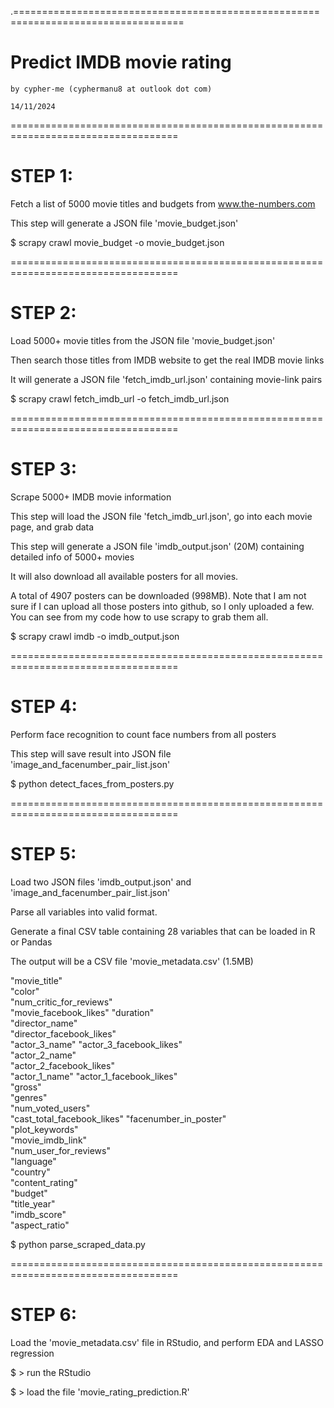 .===================================================================================
# Predict IMDB movie rating

    by cypher-me (cyphermanu8 at outlook dot com)
    
    14/11/2024


===================================================================================
# STEP 1: 

Fetch a list of 5000 movie titles and budgets from www.the-numbers.com

This step will generate a JSON file 'movie_budget.json'

$ scrapy crawl movie_budget -o movie_budget.json


===================================================================================
# STEP 2: 

Load 5000+ movie titles from the JSON file 'movie_budget.json'

Then search those titles from IMDB website to get the real IMDB movie links

It will generate a JSON file 'fetch_imdb_url.json' containing movie-link pairs

$ scrapy crawl fetch_imdb_url -o fetch_imdb_url.json


===================================================================================
# STEP 3: 

Scrape 5000+ IMDB movie information

This step will load the JSON file 'fetch_imdb_url.json', go into each movie page, and grab data

This step will generate a JSON file 'imdb_output.json' (20M) containing detailed info of 5000+ movies

It will also download all available posters for all movies.

A total of 4907 posters can be downloaded (998MB). Note that I am not sure if I can upload all those posters into github,
so I only uploaded a few. You can see from my code how to use scrapy to grab them all. 

$ scrapy crawl imdb -o imdb_output.json


===================================================================================
# STEP 4: 

Perform face recognition to count face numbers from all posters

This step will save result into JSON file 'image_and_facenumber_pair_list.json'

$ python detect_faces_from_posters.py

===================================================================================
# STEP 5: 

Load two JSON files 'imdb_output.json' and 'image_and_facenumber_pair_list.json'

Parse all variables into valid format.

Generate a final CSV table containing 28 variables that can be loaded in R or Pandas

The output will be a CSV file 'movie_metadata.csv' (1.5MB)

"movie_title"   
"color"                     
"num_critic_for_reviews"   
"movie_facebook_likes" 
"duration"                  
"director_name"  
"director_facebook_likes"  
"actor_3_name" 
"actor_3_facebook_likes"    
"actor_2_name"           
"actor_2_facebook_likes"   
"actor_1_name" 
"actor_1_facebook_likes"    
"gross"                     
"genres"                   
"num_voted_users"           
"cast_total_facebook_likes" 
"facenumber_in_poster"      
"plot_keywords"             
"movie_imdb_link"           
"num_user_for_reviews"      
"language"                 
"country"                   
"content_rating"            
"budget"                    
"title_year"                   
"imdb_score"                
"aspect_ratio"              

$ python parse_scraped_data.py


===================================================================================
# STEP 6:

Load the 'movie_metadata.csv' file in RStudio, and perform EDA and LASSO regression

$ > run the RStudio

$ > load the file 'movie_rating_prediction.R'
